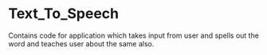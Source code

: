 # Text_To_Speech
Contains code for application which takes input from user and spells out the word and teaches user about the same also.
